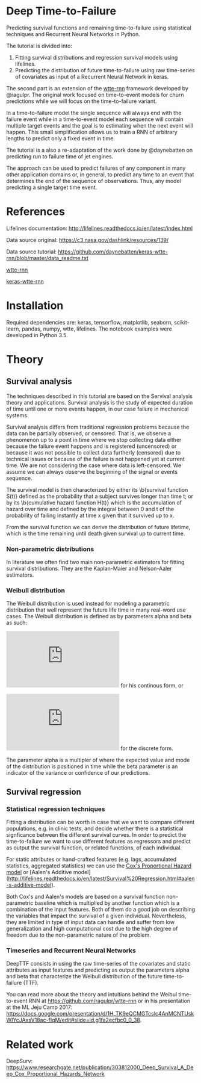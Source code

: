 # Deep Time-to-Failure
Predicting survival functions and remaining time-to-failure using statistical techniques and Recurrent Neural Networks in Python.

The tutorial is divided into:
1. Fitting survival distributions and regression survival models using lifelines.
2. Predicting the distribution of future time-to-failure using raw time-series of covariates as input of a Recurrent Neural Network in keras.

The second part is an extension of the [wtte-rnn](https://github.com/ragulpr/wtte-rnn) framework developed by @ragulpr.
The original work focused on time-to-event models for churn predictions while we will focus on the time-to-failure variant.

In a time-to-failure model the single sequence will always end with the failure event while in a time-to-event model each sequence will contain multiple target events and the goal is to estimating when the next event will happen.
This small simplification allows us to train a RNN of arbitrary lengths to predict only a fixed event in time.

The tutorial is a also a re-adaptation of the work done by @daynebatten on predicting run to failure time of jet engines.

The approach can be used to predict failures of any component in many other application domains or, in general, to predict any time to an event that determines the end of the sequence of observations. Thus, any model predicting a single target time event.

# References

Lifelines documentation: http://lifelines.readthedocs.io/en/latest/index.html

Data source original: https://c3.nasa.gov/dashlink/resources/139/

Data source tutorial: https://github.com/daynebatten/keras-wtte-rnn/blob/master/data_readme.txt

[wtte-rnn](https://github.com/ragulpr/wtte-rnn)

[keras-wtte-rnn](https://github.com/daynebatten/keras-wtte-rnn)

# Installation

Required dependencies are: keras, tensorflow, matplotlib, seaborn, scikit-learn, pandas, numpy, wtte, lifelines.
The notebook examples were developed in Python 3.5.

# Theory

## Survival analysis

The techniques described in this tutorial are based on the Servival analysis theory and applications. Survival analysis is the study of expected duration of time until one or more events happen, in our case failure in mechanical systems.

Survival analysis differs from traditional regression problems because the data can be partially observed, or censored. That is, we observe a phenomenon up to a point in time where we stop collecting data either because the failure event happens and is registered (uncensored) or because it was not possible to collect data furtherly (censored) due to technical issues or because of the failure is not happened yet at current time. We are not considering the case where data is left-censored. We assume we can always observe the beginning of the signal or events sequence.

The survival model is then characterized by either its \b{survival function S(t)} defined as the probability that a subject survives longer than time t; or by its \b{cumulative hazard function H(t)} which is the accumulation of hazard over time and defined by the integral between 0 and t of the probability of failing instantly at time x given that it survived up to x.

From the survival function we can derive the distribution of future lifetime, which is the time remaining until death given survival up to current time.

### Non-parametric distributions

In literature we often find two main non-parametric estimators for fitting survival distributions. They are the Kaplan-Maier and Nelson-Aaler estimators.

### Weibull distribution

The Weibull distribution is used instead for modeling a parametric distribution that well represent the future life time in many real-word use cases.
The Weibull distribution is defined as by parameters alpha and beta as such:

![img](http://latex.codecogs.com/gif.latex?f%28t%29%3D%5Cfrac%7B%5Cbeta%7D%7B%5Calpha%7D%20%5Cleft%20%28%5Cfrac%7Bt%7D%7B%5Calpha%7D%20%5Cright%29%5E%7B%5Cbeta%20-%201%7D%20e%20%5E%7B-%5Cleft%20%28%5Cfrac%7Bt%7D%7B%5Calpha%7D%20%5Cright%29%5E%7B%5Cbeta%7D%7D) for his continous form, or

![img](http://latex.codecogs.com/gif.latex?p%28t%29%3D%20e%20%5E%7B-%5Cleft%20%28%5Cfrac%7Bt%7D%7B%5Calpha%7D%20%5Cright%29%5E%7B%5Cbeta%7D%7D%20-%20e%20%5E%7B-%5Cleft%20%28%5Cfrac%7Bt%20&plus;%201%7D%7B%5Calpha%7D%20%5Cright%29%5E%7B%5Cbeta%7D%7D) for the discrete form.

The parameter alpha is a multipler of where the expected value and mode of the distribution is positioned in time while the beta parameter is an indicator of the variance or confidence of our predictions.

## Survival regression

### Statistical regression techniques
Fitting a distribution can be worth in case that we want to compare different populations, e.g. in clinic tests, and decide whether there is a statistical signficance between the different survival curves. In order to predict the time-to-failure we want to use different features as regressors and predict as output the survival function, or related functions, of each individual.

For static attributes or hand-crafted features (e.g. lags, accumulated statistics, aggregated statistics) we can use the [Cox's Proportional Hazard model](https://en.wikipedia.org/wiki/Survival_analysis#Cox_proportional_hazards_(PH)_regression_analysis) or [Aalen's Additive model] (http://lifelines.readthedocs.io/en/latest/Survival%20Regression.html#aalen-s-additive-model).

Both Cox's and Aalen's models are based on a survival function non-parametric baseline which is multiplied by another function which is a combination of the input features. Both of them do a good job on describing the variables that impact the survival of a given individual. Nevertheless, they are limited in type of input data can handle and suffer from low generalization and high computational cost due to the high degree of freedom due to the non-parametric nature of the problem.

### Timeseries and Recurrent Neural Networks

DeepTTF consists in using the raw time-series of the covariates and static attributes as input features and predicting as output the parameters alpha and beta that characterize the Weibull distribution of the future time-to-failure (TTF).

You can read more about the theory and intuitions behind the Weibul time-to-event RNN at https://github.com/ragulpr/wtte-rnn or in his presentation at the ML Jeju Camp 2017: https://docs.google.com/presentation/d/1H_TK9eQCMGTcslc4AnMCNTUskWIYcJAxsV18ac-fIqM/edit#slide=id.g1fa2ecfbc0_0_38.


# Related work

DeepSurv: https://www.researchgate.net/publication/303812000_Deep_Survival_A_Deep_Cox_Proportional_Hazards_Network
